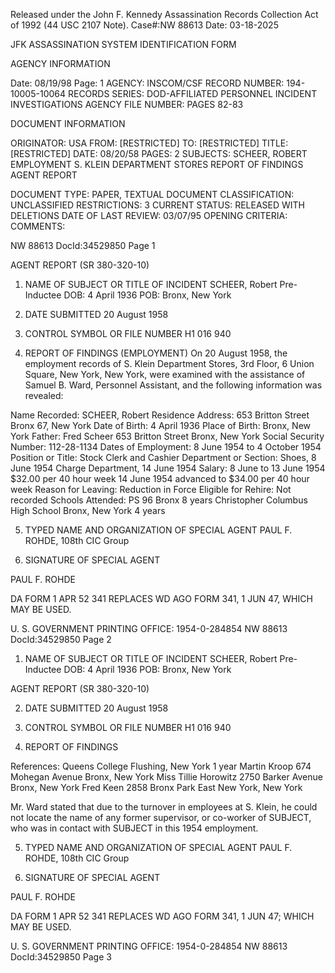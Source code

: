 Released under the John F. Kennedy
Assassination Records Collection Act of
1992 (44 USC 2107 Note). Case#:NW
88613 Date: 03-18-2025

JFK ASSASSINATION SYSTEM
IDENTIFICATION FORM

AGENCY INFORMATION

Date: 08/19/98
Page: 1
AGENCY: INSCOM/CSF
RECORD NUMBER: 194-10005-10064
RECORDS SERIES: DOD-AFFILIATED PERSONNEL INCIDENT INVESTIGATIONS
AGENCY FILE NUMBER: PAGES 82-83

DOCUMENT INFORMATION

ORIGINATOR: USA
FROM: [RESTRICTED]
TO: [RESTRICTED]
TITLE: [RESTRICTED]
DATE: 08/20/58
PAGES: 2
SUBJECTS: SCHEER, ROBERT
EMPLOYMENT
S. KLEIN DEPARTMENT STORES
REPORT OF FINDINGS
AGENT REPORT

DOCUMENT TYPE: PAPER, TEXTUAL DOCUMENT
CLASSIFICATION: UNCLASSIFIED
RESTRICTIONS: 3
CURRENT STATUS: RELEASED WITH DELETIONS
DATE OF LAST REVIEW: 03/07/95
OPENING CRITERIA:
COMMENTS:

NW 88613 DocId:34529850 Page 1

AGENT REPORT
(SR 380-320-10)

1. NAME OF SUBJECT OR TITLE OF INCIDENT
SCHEER, Robert
Pre-Inductee
DOB: 4 April 1936
POB: Bronx, New York

2. DATE SUBMITTED
20 August 1958

3. CONTROL SYMBOL OR FILE NUMBER
H1 016 940

4. REPORT OF FINDINGS
(EMPLOYMENT) On 20 August 1958, the employment records of S. Klein
Department Stores, 3rd Floor, 6 Union Square, New York, New York, were examined
with the assistance of Samuel B. Ward, Personnel Assistant, and the following
information was revealed:

Name Recorded: SCHEER, Robert
Residence Address: 653 Britton Street
Bronx 67, New York
Date of Birth: 4 April 1936
Place of Birth: Bronx, New York
Father: Fred Scheer
653 Britton Street
Bronx, New York
Social Security Number: 112-28-1134
Dates of Employment: 8 June 1954 to 4 October 1954
Position or Title: Stock Clerk and Cashier
Department or Section: Shoes, 8 June 1954
Charge Department, 14 June 1954
Salary: 8 June to 13 June 1954
$32.00 per 40 hour week
14 June 1954 advanced to $34.00
per 40 hour week
Reason for Leaving: Reduction in Force
Eligible for Rehire: Not recorded
Schools Attended: PS 96
Bronx 8 years
Christopher Columbus High School
Bronx, New York
4 years

5. TYPED NAME AND ORGANIZATION OF SPECIAL AGENT
PAUL F. ROHDE, 108th CIC Group

6. SIGNATURE OF SPECIAL AGENT

PAUL F. ROHDE

DA FORM 1 APR 52 341 REPLACES WD AGO FORM 341, 1 JUN 47, WHICH MAY BE USED.

U. S. GOVERNMENT PRINTING OFFICE: 1954-0-284854
NW 88613 DocId:34529850 Page 2

1. NAME OF SUBJECT OR TITLE OF INCIDENT
SCHEER, Robert
Pre-Inductee
DOB: 4 April 1936
POB: Bronx, New York

AGENT REPORT
(SR 380-320-10)

2. DATE SUBMITTED
20 August 1958

3. CONTROL SYMBOL OR FILE NUMBER
H1 016 940

4. REPORT OF FINDINGS

References:
Queens College
Flushing, New York
1 year
Martin Kroop
674 Mohegan Avenue
Bronx, New York
Miss Tillie Horowitz
2750 Barker Avenue
Bronx, New York
Fred Keen
2858 Bronx Park East
New York, New York

Mr. Ward stated that due to the turnover in employees at S. Klein,
he could not locate the name of any former supervisor, or co-worker of SUBJECT,
who was in contact with SUBJECT in this 1954 employment.

5. TYPED NAME AND ORGANIZATION OF SPECIAL AGENT
PAUL F. ROHDE, 108th CIC Group

6. SIGNATURE OF SPECIAL AGENT

PAUL F. ROHDE

DA FORM 1 APR 52 341 REPLACES WD AGO FORM 341, 1 JUN 47; WHICH MAY BE USED.

U. S. GOVERNMENT PRINTING OFFICE: 1954-0-284854
NW 88613 DocId:34529850 Page 3

